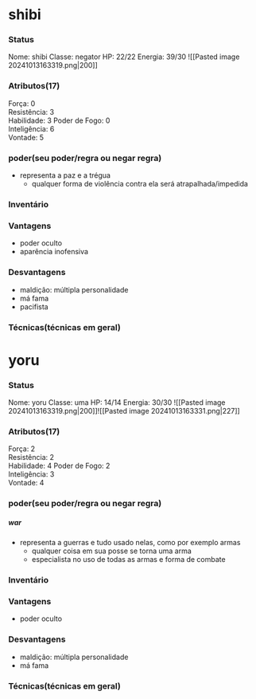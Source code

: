 # shibi
### Status
Nome: shibi
Classe: negator
HP: 22/22
Energia: 39/30 
![[Pasted image 20241013163319.png|200]]
### Atributos(17) 
Força: 0   
Resistência: 3    
Habilidade: 3
Poder de Fogo: 0  
Inteligência: 6  
Vontade: 5  
### poder(seu poder/regra ou negar regra)
- representa a paz e a trégua
	- qualquer forma de violência contra ela será atrapalhada/impedida
### Inventário  


### Vantagens
- poder oculto
- aparência inofensiva

### Desvantagens 
- maldição: múltipla personalidade
- má fama
- pacifista

### Técnicas(técnicas em geral)


# yoru



### Status
Nome: yoru
Classe: uma
HP: 14/14
Energia: 30/30 
![[Pasted image 20241013163319.png|200]]![[Pasted image 20241013163331.png|227]]
### Atributos(17) 
Força: 2   
Resistência: 2    
Habilidade: 4
Poder de Fogo: 2  
Inteligência: 3  
Vontade: 4  

### poder(seu poder/regra ou negar regra)
##### war
- representa a guerras e tudo usado nelas, como por exemplo armas
	- qualquer coisa em sua posse se torna uma arma
	- especialista no uso de todas as armas e forma de combate

### Inventário  


### Vantagens
- poder oculto

### Desvantagens 
- maldição: múltipla personalidade
- má fama

### Técnicas(técnicas em geral)